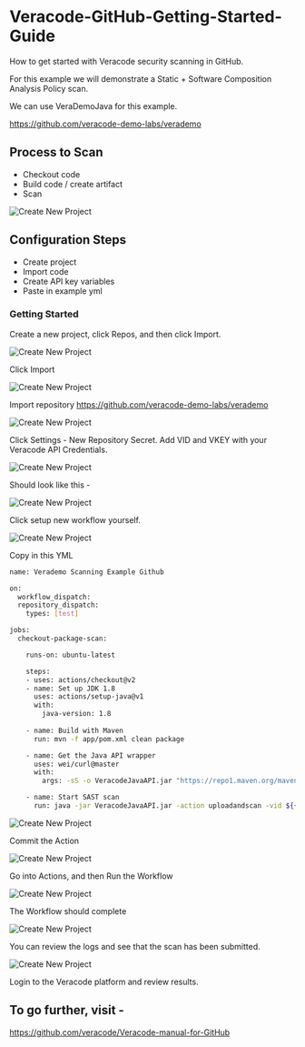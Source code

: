 # Veracode-GitHub-Getting-Started-Guide
How to get started with Veracode security scanning in GitHub.

For this example we will demonstrate a Static + Software Composition Analysis Policy scan.

We can use VeraDemoJava for this example.

https://github.com/veracode-demo-labs/verademo

## Process to Scan
* Checkout code
* Build code / create artifact
* Scan

![Create New Project](images/GitHub/QuickStart-GitHub-1.png)

## Configuration Steps
* Create project
* Import code
* Create API key variables
* Paste in example yml 

### Getting Started
Create a new project, click Repos, and then click Import.  

![Create New Project](images/GitHub/QuickStart-GitHub-1.png)

Click Import

![Create New Project](images/GitHub/QuickStart-GitHub-2.png)

Import repository https://github.com/veracode-demo-labs/verademo

![Create New Project](images/GitHub/QuickStart-GitHub-3.png)

Click Settings - New Repository Secret.  Add VID and VKEY with your Veracode API Credentials.

![Create New Project](images/GitHub/QuickStart-GitHub-4.png)

Should look like this -

![Create New Project](images/GitHub/QuickStart-GitHub-5.png)

Click setup new workflow yourself.

![Create New Project](images/GitHub/QuickStart-GitHub-6.png)


Copy in this YML


```bash
name: Verademo Scanning Example Github

on:
  workflow_dispatch:
  repository_dispatch:
    types: [test]

jobs:
  checkout-package-scan:

    runs-on: ubuntu-latest

    steps:
    - uses: actions/checkout@v2
    - name: Set up JDK 1.8
      uses: actions/setup-java@v1
      with:
        java-version: 1.8
  
    - name: Build with Maven
      run: mvn -f app/pom.xml clean package 

    - name: Get the Java API wrapper
      uses: wei/curl@master
      with:
        args: -sS -o VeracodeJavaAPI.jar "https://repo1.maven.org/maven2/com/veracode/vosp/api/wrappers/vosp-api-wrappers-java/19.6.5.8/vosp-api-wrappers-java-19.6.5.8.jar"

    - name: Start SAST scan
      run: java -jar VeracodeJavaAPI.jar -action uploadandscan -vid ${{ secrets.VERACODE_API_ID }} -vkey ${{ secrets.VERACODE_API_KEY }} -appname Github-VeraDemo -createprofile true -version "GitHub Actions job $GITHUB_RUN_NUMBER" -filepath ./app/target/verademo.war
```


![Create New Project](images/GitHub/QuickStart-GitHub-7.png)

Commit the Action

![Create New Project](images/GitHub/QuickStart-GitHub-8.png)

Go into Actions, and then Run the Workflow

![Create New Project](images/GitHub/QuickStart-GitHub-9.png)

The Workflow should complete

![Create New Project](images/GitHub/QuickStart-GitHub-10.png)

You can review the logs and see that the scan has been submitted.

![Create New Project](images/GitHub/QuickStart-GitHub-11.png)

Login to the Veracode platform and review results.

## To go further, visit -

https://github.com/veracode/Veracode-manual-for-GitHub